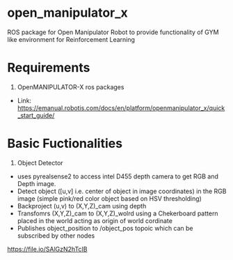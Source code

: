 # open_manipulator_x

ROS package for Open Manipulator Robot to provide functionality of GYM like environment for Reinforcement Learning

# Requirements

1. OpenMANIPULATOR-X ros packages
  - Link: https://emanual.robotis.com/docs/en/platform/openmanipulator_x/quick_start_guide/
  

# Basic Fuctionalities
1. Object Detector
  - uses pyrealsense2 to access intel D455 depth camera to get RGB and Depth image.
  - Detect object ([u,v] i.e. center of object in image coordinates) in the RGB image (simple pink/red color object based on HSV thresholding)
  - Backproject (u,v) to (X,Y,Z)_cam using depth
  - Transfomrs (X,Y,Z)_cam to (X,Y,Z)_wolrd using a Chekerboard pattern placed in the world acting as origin of world cordinate
  - Publishes object_position to /object_pos topoic which can be subscribed by other nodes


https://file.io/SAlGzN2hTcIB
